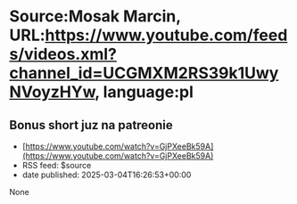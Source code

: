 # Source:Mosak Marcin, URL:https://www.youtube.com/feeds/videos.xml?channel_id=UCGMXM2RS39k1UwyNVoyzHYw, language:pl

## Bonus short juz na patreonie
 - [https://www.youtube.com/watch?v=GjPXeeBk59A](https://www.youtube.com/watch?v=GjPXeeBk59A)
 - RSS feed: $source
 - date published: 2025-03-04T16:26:53+00:00

None

